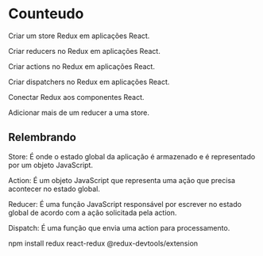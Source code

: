 # Counteudo

Criar um store Redux em aplicações React.

Criar reducers no Redux em aplicações React.

Criar actions no Redux em aplicações React.

Criar dispatchers no Redux em aplicações React.

Conectar Redux aos componentes React.

Adicionar mais de um reducer a uma store.

## Relembrando

Store: É onde o estado global da aplicação é armazenado e é representado por um objeto JavaScript.

Action: É um objeto JavaScript que representa uma ação que precisa acontecer no estado global.

Reducer: É uma função JavaScript responsável por escrever no estado global de acordo com a ação solicitada pela action.

Dispatch: É uma função que envia uma action para processamento.

npm install redux react-redux @redux-devtools/extension